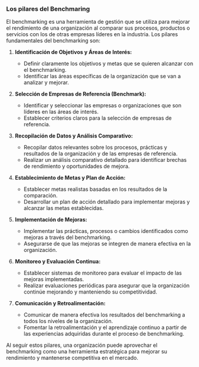 ### Los pilares del Benchmaring 

El benchmarking es una herramienta de gestión que se utiliza para mejorar el rendimiento de una organización al comparar sus procesos, productos o servicios con los de otras empresas líderes en la industria. Los pilares fundamentales del benchmarking son:

1. **Identificación de Objetivos y Áreas de Interés:**
   - Definir claramente los objetivos y metas que se quieren alcanzar con el benchmarking.
   - Identificar las áreas específicas de la organización que se van a analizar y mejorar.

2. **Selección de Empresas de Referencia (Benchmark):**
   - Identificar y seleccionar las empresas o organizaciones que son líderes en las áreas de interés.
   - Establecer criterios claros para la selección de empresas de referencia.

3. **Recopilación de Datos y Análisis Comparativo:**
   - Recopilar datos relevantes sobre los procesos, prácticas y resultados de la organización y de las empresas de referencia.
   - Realizar un análisis comparativo detallado para identificar brechas de rendimiento y oportunidades de mejora.

4. **Establecimiento de Metas y Plan de Acción:**
   - Establecer metas realistas basadas en los resultados de la comparación.
   - Desarrollar un plan de acción detallado para implementar mejoras y alcanzar las metas establecidas.

5. **Implementación de Mejoras:**
   - Implementar las prácticas, procesos o cambios identificados como mejoras a través del benchmarking.
   - Asegurarse de que las mejoras se integren de manera efectiva en la organización.

6. **Monitoreo y Evaluación Continua:**
   - Establecer sistemas de monitoreo para evaluar el impacto de las mejoras implementadas.
   - Realizar evaluaciones periódicas para asegurar que la organización continúe mejorando y manteniendo su competitividad.

7. **Comunicación y Retroalimentación:**
   - Comunicar de manera efectiva los resultados del benchmarking a todos los niveles de la organización.
   - Fomentar la retroalimentación y el aprendizaje continuo a partir de las experiencias adquiridas durante el proceso de benchmarking.

Al seguir estos pilares, una organización puede aprovechar el benchmarking como una herramienta estratégica para mejorar su rendimiento y mantenerse competitiva en el mercado.
